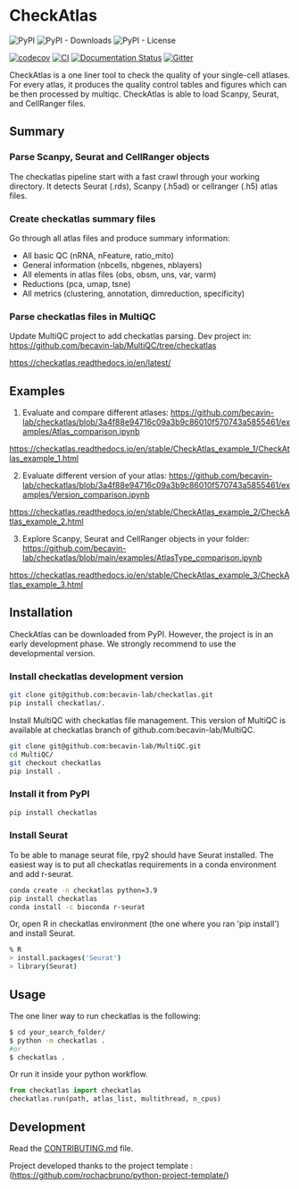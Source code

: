 
# CheckAtlas

![PyPI](https://img.shields.io/pypi/v/checkatlas)
![PyPI - Downloads](https://img.shields.io/pypi/dw/checkatlas)
![PyPI - License](https://img.shields.io/pypi/l/checkatlas)

[![codecov](https://codecov.io/gh/becavin-lab/checkatlas/branch/main/graph/badge.svg?token=checkatlas_token_here)](https://codecov.io/gh/becavin-lab/checkatlas)
[![CI](https://github.com/becavin-lab/checkatlas/actions/workflows/tests.yml/badge.svg)](https://github.com/becavin-lab/checkatlas/actions/workflows/tests.yml)
[![Documentation Status](https://readthedocs.org/projects/checkatlas/badge/?version=latest)](https://checkatlas.readthedocs.io/en/latest/?badge=latest)
[![Gitter](https://badges.gitter.im/checkatlas/checkatlas.svg)](https://gitter.im/checkatlas/Lobby?utm_source=badge&utm_medium=badge&utm_campaign=pr-badge)

CheckAtlas is a one liner tool to check the quality of your single-cell atlases. For every atlas, it produces the
quality control tables and figures which can be then processed by multiqc. CheckAtlas is able to load Scanpy, Seurat,
and CellRanger files.


## Summary

### Parse Scanpy, Seurat and CellRanger objects

The checkatlas pipeline start with a fast crawl through your working directory. It detects Seurat (.rds), Scanpy (.h5ad) or cellranger (.h5) atlas files.


### Create checkatlas summary files

Go through all atlas files and produce summary information:

- All basic QC (nRNA, nFeature, ratio_mito)
- General information (nbcells, nbgenes, nblayers)
- All elements in atlas files (obs, obsm, uns, var, varm)
- Reductions (pca, umap, tsne)
- All metrics (clustering, annotation, dimreduction, specificity)

### Parse checkatlas files in MultiQC

   Update MultiQC project to add checkatlas parsing. Dev project in: https://github.com/becavin-lab/MultiQC/tree/checkatlas

https://checkatlas.readthedocs.io/en/latest/

## Examples

1. Evaluate and compare different atlases: https://github.com/becavin-lab/checkatlas/blob/3a4f88e94716c09a3b9c86010f570743a5855461/examples/Atlas_comparison.ipynb

https://checkatlas.readthedocs.io/en/stable/CheckAtlas_example_1/CheckAtlas_example_1.html

2. Evaluate different version of your atlas: https://github.com/becavin-lab/checkatlas/blob/3a4f88e94716c09a3b9c86010f570743a5855461/examples/Version_comparison.ipynb

https://checkatlas.readthedocs.io/en/stable/CheckAtlas_example_2/CheckAtlas_example_2.html

3. Explore Scanpy, Seurat and CellRanger objects in your folder: https://github.com/becavin-lab/checkatlas/blob/main/examples/AtlasType_comparison.ipynb

https://checkatlas.readthedocs.io/en/stable/CheckAtlas_example_3/CheckAtlas_example_3.html

## Installation

CheckAtlas can be downloaded from PyPI. However, the project is in an early development phase. We strongly recommend to use the developmental version.

### Install checkatlas development version

```bash
git clone git@github.com:becavin-lab/checkatlas.git
pip install checkatlas/.
```

Install MultiQC with checkatlas file management. This version of MultiQC is available at checkatlas branch of github.com:becavin-lab/MultiQC.

```bash
git clone git@github.com:becavin-lab/MultiQC.git
cd MultiQC/
git checkout checkatlas
pip install .
```

### Install it from PyPI

```bash
pip install checkatlas
```

### Install Seurat

To be able to manage seurat file, rpy2 should have Seurat installed. The easiest way is to put all checkatlas requirements in a conda environment and add r-seurat.

```bash
conda create -n checkatlas python=3.9
pip install checkatlas
conda install -c bioconda r-seurat
```

Or, open R in checkatlas environment (the one where you ran 'pip install') and install Seurat.

```bash
% R
> install.packages('Seurat')
> library(Seurat)
```


## Usage

The one liner way to run checkatlas is the following: 

```bash
$ cd your_search_folder/
$ python -m checkatlas .
#or
$ checkatlas .
```

Or run it inside your python workflow.

```py
from checkatlas import checkatlas
checkatlas.run(path, atlas_list, multithread, n_cpus)
```


## Development

Read the [CONTRIBUTING.md](docs/contributing.md) file.

Project developed thanks to the project template : (https://github.com/rochacbruno/python-project-template/)

